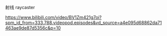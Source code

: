射线 raycaster

https://www.bilibili.com/video/BV1Zm421g7oi?spm_id_from=333.788.videopod.episodes&vd_source=a4e095d68862da71463ae9de87d5356c&p=10